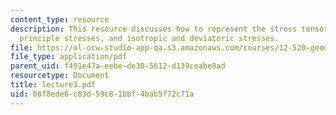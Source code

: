 ```yaml
---
content_type: resource
description: This resource discusses how to represent the stress tensor in terms of
  principle stresses, and isotropic and deviatoric stresses.
file: https://ol-ocw-studio-app-qa.s3.amazonaws.com/courses/12-520-geodynamics-fall-2006/66f8ede6c83d59c81bbf4bab5f72c71a_lecture3.pdf
file_type: application/pdf
parent_uid: f491e47a-eebe-de30-5612-d139ceabe8ad
resourcetype: Document
title: lecture3.pdf
uid: 66f8ede6-c83d-59c8-1bbf-4bab5f72c71a
---
```

